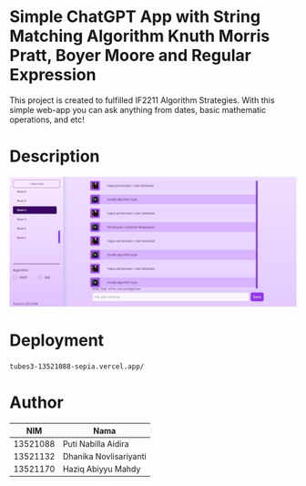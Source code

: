# Simple ChatGPT App with String Matching Algorithm Knuth Morris Pratt, Boyer Moore and Regular Expression
This project is created to fulfilled IF2211 Algorithm Strategies. With this simple web-app you can ask anything from dates, basic mathematic operations, and etc!

# Description
![Display](./src/public/display.jpg)



# Deployment
`tubes3-13521088-sepia.vercel.app/`


# Author
| NIM  | Nama |
| ------------- | ------------- |
| 13521088 | Puti Nabilla Aidira |
| 13521132 | Dhanika Novlisariyanti |
| 13521170 | Haziq Abiyyu Mahdy |
